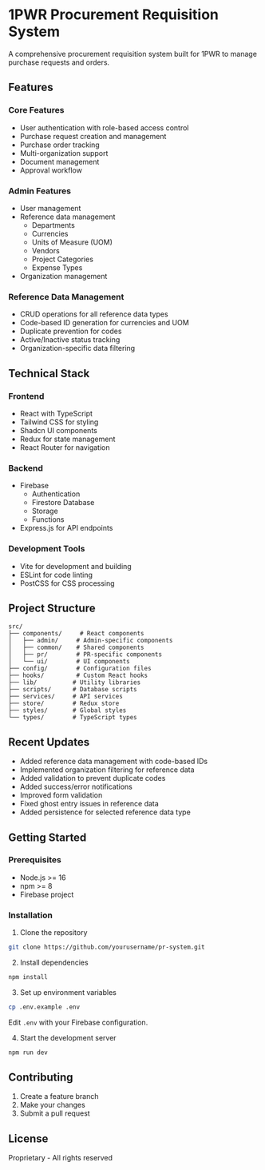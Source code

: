 # 1PWR Procurement Requisition System

A comprehensive procurement requisition system built for 1PWR to manage purchase requests and orders.

## Features

### Core Features
- User authentication with role-based access control
- Purchase request creation and management
- Purchase order tracking
- Multi-organization support
- Document management
- Approval workflow

### Admin Features
- User management
- Reference data management
  - Departments
  - Currencies
  - Units of Measure (UOM)
  - Vendors
  - Project Categories
  - Expense Types
- Organization management

### Reference Data Management
- CRUD operations for all reference data types
- Code-based ID generation for currencies and UOM
- Duplicate prevention for codes
- Active/Inactive status tracking
- Organization-specific data filtering

## Technical Stack

### Frontend
- React with TypeScript
- Tailwind CSS for styling
- Shadcn UI components
- Redux for state management
- React Router for navigation

### Backend
- Firebase
  - Authentication
  - Firestore Database
  - Storage
  - Functions
- Express.js for API endpoints

### Development Tools
- Vite for development and building
- ESLint for code linting
- PostCSS for CSS processing

## Project Structure
```
src/
├── components/     # React components
│   ├── admin/     # Admin-specific components
│   ├── common/    # Shared components
│   ├── pr/        # PR-specific components
│   └── ui/        # UI components
├── config/        # Configuration files
├── hooks/         # Custom React hooks
├── lib/          # Utility libraries
├── scripts/      # Database scripts
├── services/     # API services
├── store/        # Redux store
├── styles/       # Global styles
└── types/        # TypeScript types
```

## Recent Updates
- Added reference data management with code-based IDs
- Implemented organization filtering for reference data
- Added validation to prevent duplicate codes
- Added success/error notifications
- Improved form validation
- Fixed ghost entry issues in reference data
- Added persistence for selected reference data type

## Getting Started

### Prerequisites
- Node.js >= 16
- npm >= 8
- Firebase project

### Installation
1. Clone the repository
```bash
git clone https://github.com/yourusername/pr-system.git
```

2. Install dependencies
```bash
npm install
```

3. Set up environment variables
```bash
cp .env.example .env
```
Edit `.env` with your Firebase configuration.

4. Start the development server
```bash
npm run dev
```

## Contributing
1. Create a feature branch
2. Make your changes
3. Submit a pull request

## License
Proprietary - All rights reserved
